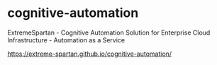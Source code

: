 # cognitive-automation
ExtremeSpartan - Cognitive Automation Solution for Enterprise Cloud Infrastructure - Automation as a Service

https://extreme-spartan.github.io/cognitive-automation/

